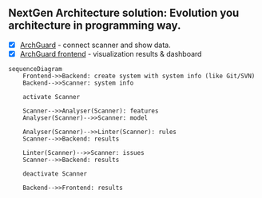 ## NextGen Architecture solution: Evolution you architecture in programming way.

- [x] [ArchGuard](https://github.com/archguard/archguard) - connect scanner and show data.
- [x] [ArchGuard frontend](https://github.com/archguard/archguard-frontend) - visualization results & dashboard

```mermaid
sequenceDiagram
    Frontend->>Backend: create system with system info (like Git/SVN)
    Backend-->>Scanner: system info

    activate Scanner
    
    Scanner-->>Analyser(Scanner): features
    Analyser(Scanner)-->>Scanner: model

    Analyser(Scanner)-->>Linter(Scanner): rules
    Scanner-->>Backend: results

    Linter(Scanner)-->>Scanner: issues
    Scanner-->>Backend: results
    
    deactivate Scanner

    Backend-->>Frontend: results
```
